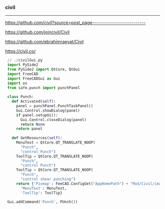 ### civil
---
https://github.com/civil?source=post_page---------------------------

https://github.com/joincivil/Civil

https://github.com/ebrahimraeyat/Civil

https://civil.co/


```py
 // ./civilGui.py
 import PySide2
 from PySide2 import QtCore, QtGui
 import FreeCAD
 import FreeCADGui as Gui
 import os
 from safe.punch import punchPanel
 
 class Punch:
   def Activated(self):
     panel = punchPanel.PunchTaskPanel()
     Gui.Control.showDialog(panel)
     if panel.setupUi():
       Gui.Control.closeDialog(panel)
       return None
     return panel
     
   def GetResources(self):
     MenuText = QtCore.QT_TRANSLATE_NOOP(
       "Punch",
       "control Punch")
     ToolTip = QtCore.QT_TRANSLATE_NOOP(
       "Punch",
       "control Punch")
     ToolTip = QtCore.QT_TRANSLATE_NOOP(
       "Punch",
       "control shear punching")
     return {'Pixmap': FeeCAD.ConfigGet("AppHomePath") + "Mod/Civil/images/punch.svg",
       'MenuText': MenuText,
       'ToolTip': ToolTip}
       
 Gui.addCommand('Punch', PUnch())
```

```
```

```
```

